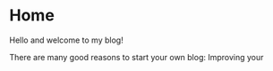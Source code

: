 # Home

Hello and welcome to my blog! 

There are many good reasons to start your own blog: Improving your